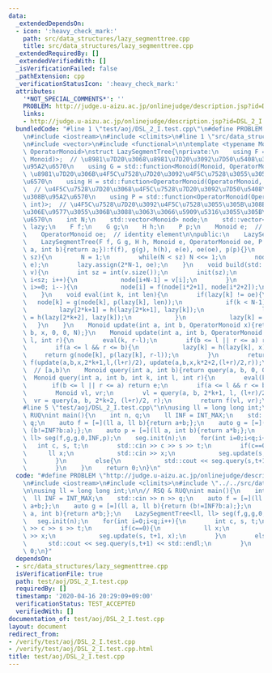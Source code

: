 ```yaml
---
data:
  _extendedDependsOn:
  - icon: ':heavy_check_mark:'
    path: src/data_structures/lazy_segmenttree.cpp
    title: src/data_structures/lazy_segmenttree.cpp
  _extendedRequiredBy: []
  _extendedVerifiedWith: []
  _isVerificationFailed: false
  _pathExtension: cpp
  _verificationStatusIcon: ':heavy_check_mark:'
  attributes:
    '*NOT_SPECIAL_COMMENTS*': ''
    PROBLEM: http://judge.u-aizu.ac.jp/onlinejudge/description.jsp?id=DSL_2_I
    links:
    - http://judge.u-aizu.ac.jp/onlinejudge/description.jsp?id=DSL_2_I
  bundledCode: "#line 1 \"test/aoj/DSL_2_I.test.cpp\"\n#define PROBLEM \"http://judge.u-aizu.ac.jp/onlinejudge/description.jsp?id=DSL_2_I\"\
    \n#include <iostream>\n#include <climits>\n#line 1 \"src/data_structures/lazy_segmenttree.cpp\"\
    \n#include <vector>\n#include <functional>\n\ntemplate <typename Monoid, typename\
    \ OperatorMonoid>\nstruct LazySegmentTree{\nprivate:\n    using F = std::function<Monoid(Monoid,\
    \ Monoid)>;  // \u8981\u7D20\u3068\u8981\u7D20\u3092\u7D50\u5408\u3055\u305B\u308B\
    \u95A2\u6570\n    using G = std::function<Monoid(Monoid, OperatorMonoid)>;  //\
    \ \u8981\u7D20\u306B\u4F5C\u7528\u7D20\u3092\u4F5C\u7528\u3055\u305B\u308B\u95A2\
    \u6570\n    using H = std::function<OperatorMonoid(OperatorMonoid, OperatorMonoid)>;\
    \  // \u4F5C\u7528\u7D20\u3068\u4F5C\u7528\u7D20\u3092\u7D50\u5408\u3055\u305B\
    \u308B\u95A2\u6570\n    using P = std::function<OperatorMonoid(OperatorMonoid,\
    \ int)>;  // \u4F5C\u7528\u7D20\u3092\u4F5C\u7528\u3055\u305B\u308B\u533A\u9593\
    \u306E\u9577\u3055\u306B\u3088\u3063\u3066\u5909\u5316\u3055\u305B\u308B\u95A2\
    \u6570\n    int N;\n    std::vector<Monoid> node;\n    std::vector<OperatorMonoid>\
    \ lazy;\n    F f;\n    G g;\n    H h;\n    P p;\n    Monoid e;  // identity element\n\
    \    OperatorMonoid oe;  // identity element\n\npublic:\n    LazySegmentTree(){}\n\
    \    LazySegmentTree(F f, G g, H h, Monoid e, OperatorMonoid oe, P p=[](OperatorMonoid\
    \ a, int b){return a;}):f(f), g(g), h(h), e(e), oe(oe), p(p){}\n    void init(int\
    \ sz){\n        N = 1;\n        while(N < sz) N <<= 1;\n        node.assign(2*N-1,\
    \ e);\n        lazy.assign(2*N-1, oe);\n    }\n    void build(std::vector<Monoid>&\
    \ v){\n        int sz = int(v.size());\n        init(sz);\n        for(int i=0;\
    \ i<sz; i++){\n            node[i+N-1] = v[i];\n        }\n        for(int i=N-2;\
    \ i>=0; i--){\n            node[i] = f(node[i*2+1], node[i*2+2]);\n        }\n\
    \    }\n    void eval(int k, int len){\n        if(lazy[k] != oe){\n         \
    \   node[k] = g(node[k], p(lazy[k], len));\n            if(k < N-1){\n       \
    \         lazy[2*k+1] = h(lazy[2*k+1], lazy[k]);\n                lazy[2*k+2]\
    \ = h(lazy[2*k+2], lazy[k]);\n            }\n            lazy[k] = oe;\n     \
    \   }\n    }\n    Monoid update(int a, int b, OperatorMonoid x){return update(a,\
    \ b, x, 0, 0, N);}\n    Monoid update(int a, int b, OperatorMonoid x, int k, int\
    \ l, int r){\n        eval(k, r-l);\n        if(b <= l || r <= a) return node[k];\n\
    \        if(a <= l && r <= b){\n            lazy[k] = h(lazy[k], x);\n       \
    \     return g(node[k], p(lazy[k], r-l));\n        }\n        return node[k] =\
    \ f(update(a,b,x,2*k+1,l,(l+r)/2), update(a,b,x,k*2+2,(l+r)/2,r));\n    }\n  \
    \  // [a,b)\n    Monoid query(int a, int b){return query(a, b, 0, 0, N);}\n  \
    \  Monoid query(int a, int b, int k, int l, int r){\n        eval(k, r-l);\n \
    \       if(b <= l || r <= a) return e;\n        if(a <= l && r <= b) return node[k];\n\
    \        Monoid vl, vr;\n        vl = query(a, b, 2*k+1, l, (l+r)/2);\n      \
    \  vr = query(a, b, 2*k+2, (l+r)/2, r);\n        return f(vl, vr);\n    }\n};\n\
    #line 5 \"test/aoj/DSL_2_I.test.cpp\"\n\nusing ll = long long int;\n\n// RSQ &\
    \ RUQ\nint main(){\n    int n, q;\n    ll INF = INT_MAX;\n    std::cin >> n >>\
    \ q;\n    auto f = [=](ll a, ll b){return a+b;};\n    auto g = [=](ll a, ll b){return\
    \ (b!=INF?b:a);};\n    auto p = [=](ll a, int b){return a*b;};\n    LazySegmentTree<ll,\
    \ ll> seg(f,g,g,0,INF,p);\n    seg.init(n);\n    for(int i=0;i<q;i++){\n     \
    \   int c, s, t;\n        std::cin >> c >> s >> t;\n        if(c==0){\n      \
    \      ll x;\n            std::cin >> x;\n            seg.update(s, t+1, x);\n\
    \        }\n        else{\n            std::cout << seg.query(s,t+1) << std::endl;\n\
    \        }\n    }\n    return 0;\n}\n"
  code: "#define PROBLEM \"http://judge.u-aizu.ac.jp/onlinejudge/description.jsp?id=DSL_2_I\"\
    \n#include <iostream>\n#include <climits>\n#include \"../../src/data_structures/lazy_segmenttree.cpp\"\
    \n\nusing ll = long long int;\n\n// RSQ & RUQ\nint main(){\n    int n, q;\n  \
    \  ll INF = INT_MAX;\n    std::cin >> n >> q;\n    auto f = [=](ll a, ll b){return\
    \ a+b;};\n    auto g = [=](ll a, ll b){return (b!=INF?b:a);};\n    auto p = [=](ll\
    \ a, int b){return a*b;};\n    LazySegmentTree<ll, ll> seg(f,g,g,0,INF,p);\n \
    \   seg.init(n);\n    for(int i=0;i<q;i++){\n        int c, s, t;\n        std::cin\
    \ >> c >> s >> t;\n        if(c==0){\n            ll x;\n            std::cin\
    \ >> x;\n            seg.update(s, t+1, x);\n        }\n        else{\n      \
    \      std::cout << seg.query(s,t+1) << std::endl;\n        }\n    }\n    return\
    \ 0;\n}"
  dependsOn:
  - src/data_structures/lazy_segmenttree.cpp
  isVerificationFile: true
  path: test/aoj/DSL_2_I.test.cpp
  requiredBy: []
  timestamp: '2020-04-16 20:29:09+09:00'
  verificationStatus: TEST_ACCEPTED
  verifiedWith: []
documentation_of: test/aoj/DSL_2_I.test.cpp
layout: document
redirect_from:
- /verify/test/aoj/DSL_2_I.test.cpp
- /verify/test/aoj/DSL_2_I.test.cpp.html
title: test/aoj/DSL_2_I.test.cpp
---
```

